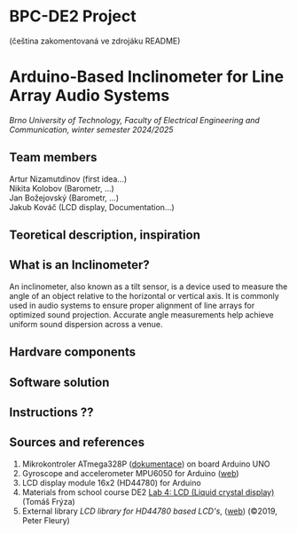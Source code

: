 # BPC-DE2 Project

(čeština zakomentovaná ve zdrojáku README)

<h1>Arduino-Based Inclinometer for Line Array Audio Systems</h1>
<i>Brno University of Technology, Faculty of Electrical Engineering and Communication, winter semester 2024/2025</i>
<h2>Team members</h2>

Artur Nizamutdinov (first idea...)<br>
Nikita Kolobov (Barometr, ...)<br>
Jan Božejovský (Barometr, ...)<br>
Jakub Kováč (LCD display, Documentation...)<br>

<h2>Teoretical description, inspiration</h2>
<h2>What is an Inclinometer?</h2>
An inclinometer, also known as a tilt sensor, is a device used to measure the angle of an object relative to the horizontal or vertical axis. It is commonly used in audio systems to ensure proper alignment of line arrays for optimized sound projection. Accurate angle measurements help achieve uniform sound dispersion across a venue.<br>

<h2>Hardvare components</h2>

<h2>Software solution</h2>

<h2>Instructions ??</h2>

<h2>Sources and references</h2>
<ol>
  <li>Mikrokontroler ATmega328P (<a href="https://www.microchip.com/en-us/product/ATmega328P">dokumentace</a>) on board Arduino UNO</li>
  <li>Gyroscope and accelerometer MPU6050 for Arduino (<a href="https://components101.com/sensors/mpu6050-module">web</a>)</li>
  <li>LCD display module 16x2 (HD44780) for Arduino</li>
  <li>Materials from school course DE2 <a href="https://github.com/tomas-fryza/avr-course/tree/master/lab4-lcd">Lab 4: LCD (Liquid crystal display)</a> (Tomáš Frýza)</li>
  <li>External library <i>LCD library for HD44780 based LCD's</i>, (<a href="http://www.peterfleury.epizy.com/avr-software.html?i=1">web</a>) (©2019, Peter Fleury)</li>
    <!--
  <li>Název dalších položek, popř. <a href="about:blank">link</a>...</li>
    -->
</ol> 


<!-- <h1>Název projektu</h1>
<i>Vysoké učení technické v Brně, Fakulta elektrotechniky a komunikačních technologií, zimní semestr 2024/2025</i>
<h2>Členové týmu</h2>

Artur Nizamutdinov (nápad...)<br>
Nikita Kolobov (...)<br>
Jan Božejovský (Barometr, jazyková korektura dokumentace...)<br>
Jakub Kováč (LCD displej, dokumentace...)<br>

<h2>Teoretický popis, vysvětlení</h2>

<h2>Popis hardwaru</h2>

<h2>Popis softwarového řešení</h2>

<h2>Instrukce</h2>

<h2>Zdroje a reference</h2>
<ol>
  <li>Mikrokontrolér ATmega328P (<a href="https://www.microchip.com/en-us/product/ATmega328P">dokumentace</a>) na desce Arduino UNO</li>
  <li>Modul gyroskopu a akcelerometru MPU6050 pro Arduino (<a href="https://components101.com/sensors/mpu6050-module">web</a>)</li>
  <li>Modul 16x2 LCD displej (HD44780) pro Arduino</li>
  <li>Materiály z cvičení <a href="https://github.com/tomas-fryza/avr-course/tree/master/lab4-lcd">Lab 4: LCD (Liquid crystal display)</a> (Tomáš Frýza)</li>
  <li>Knihovna <i>LCD library for HD44780 based LCD's</i>, (<a href="http://www.peterfleury.epizy.com/avr-software.html?i=1">web</a>) (©2019, Peter Fleury)</li>
  <li>Název dalších položek, popř. <a href="about:blank">link</a>...</li>
</ol>
-->
